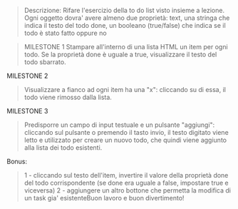 > Descrizione:
> Rifare l'esercizio della to do list visto insieme a lezione.
 Ogni oggetto dovra' avere almeno due proprietà:
    text, una stringa che indica il testo del todo
    done, un booleano (true/false) che indica se il todo è stato fatto oppure no

> MILESTONE 1
> Stampare all'interno di una lista HTML un item per ogni todo.
> Se la proprietà done è uguale a true, visualizzare il testo del todo sbarrato.

MILESTONE 2
> Visualizzare a fianco ad ogni item ha una "x": cliccando su di essa, il todo viene rimosso dalla lista.

MILESTONE 3
> Predisporre un campo di input testuale e un pulsante "aggiungi": cliccando sul pulsante o premendo il tasto invio, il testo digitato viene letto e utilizzato per creare un nuovo todo, che quindi viene aggiunto alla lista dei todo esistenti.

Bonus:
> 1 - cliccando sul testo dell'item, invertire il valore della proprietà done del todo corrispondente (se done era uguale a false, impostare true e viceversa)
> 2 -  aggiungere un altro bottone che permetta la modifica di un task gia' esistenteBuon lavoro e buon divertimento!